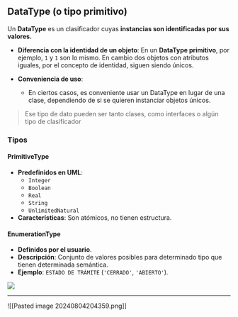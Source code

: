 ## DataType (o tipo primitivo)

Un **DataType** es un clasificador cuyas **instancias son identificadas por sus valores.** 

- **Diferencia con la identidad de un objeto**:
	En un **DataType primitivo**, por ejemplo, `1` y `1` son lo mismo. En cambio dos objetos con atributos iguales, por el concepto de identidad, siguen siendo únicos.

- **Conveniencia de uso**:
  - En ciertos casos, es conveniente usar un DataType en lugar de una clase, dependiendo de si se quieren instanciar objetos únicos.

>	Ese tipo de dato pueden ser tanto clases, como interfaces o algún tipo de clasificador
### Tipos

#### PrimitiveType
- **Predefinidos en UML**:
  - `Integer`
  - `Boolean`
  - `Real`
  - `String`
  - `UnlimitedNatural`
- **Características**: Son atómicos, no tienen estructura.

#### EnumerationType
- **Definidos por el usuario**.
- **Descripción**: Conjunto de valores posibles para determinado tipo que tienen determinada semántica.
- **Ejemplo**: `ESTADO DE TRÁMITE` (`'CERRADO'`, `'ABIERTO'`).


![](https://lh7-us.googleusercontent.com/docsz/AD_4nXd206Zp5FdTV4yoK4KbHvb-YYt2sTCEXbyibLhB0WIeRMvF0yIPsMXjK1FdCkZS4Zo7MyL9tQ3E4pTU81KmX7UR7VMHeMGIrEWHs4AcB5RCso77YjiQDgZxcPV3a9tr2HJwpL7BSRz0inAn8tnEVmwWcN8c?key=VReuh94fGGpJZLGsXsGdUQ)


---

![[Pasted image 20240804204359.png]]

